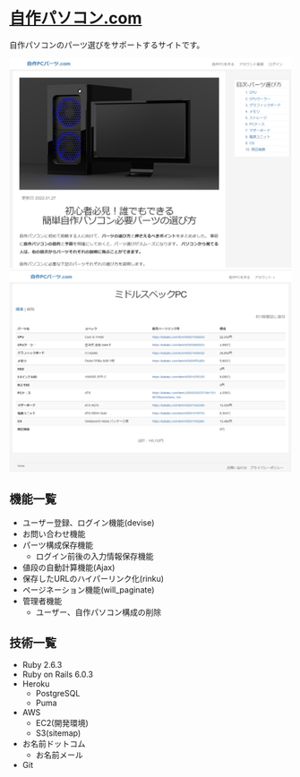 # [自作パソコン.com](https://www.jisakupc-parts.com)
自作パソコンのパーツ選びをサポートするサイトです。

![トップページ画像](./jisakupc-parts.com_Screenshot.png)　![自作パソコン詳細ページ画像](./jisakupc-parts.com-customs-show_Screenshot.png)

## 機能一覧
* ユーザー登録、ログイン機能(devise)
* お問い合わせ機能
* パーツ構成保存機能
  * ログイン前後の入力情報保存機能
* 値段の自動計算機能(Ajax)
* 保存したURLのハイパーリンク化(rinku)
* ページネーション機能(will_paginate)
* 管理者機能
  * ユーザー、自作パソコン構成の削除

## 技術一覧
* Ruby 2.6.3
* Ruby on Rails 6.0.3
* Heroku
  * PostgreSQL
  * Puma
* AWS
  * EC2(開発環境)
  * S3(sitemap)
* お名前ドットコム
  * お名前メール
* Git
